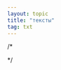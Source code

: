 ```yaml
---
layout: topic
title: "тексты"
tag: txt
---
```

/*
<!--
[GitHub](https://github.com/) - генератор статических сайтов.
-->
*/
